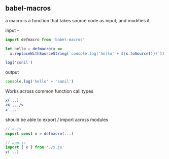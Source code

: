 babel-macros
---

a macro is a function that takes source code as input, and modifies it. 

input - 
```jsx
import defmacro from 'babel-macros'

let hello = defmacro(x => 
  x.replaceWithSourceString(`console.log('hello' + ${x.toSource()})`))

log('sunil')
```

output
```jsx
console.log('hello' + 'sunil')
```

Works across common function call types 
```jsx
x(...)
<X .../>
x`...`
```

should be able to export / import across modules 
```jsx
// x.js 
export const x = defmacro(...)

// app.js 
import { x } from './x.js'
x(...)
```

